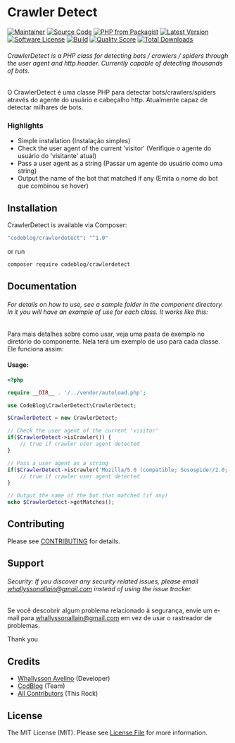# Crawler Detect 

[![Maintainer](http://img.shields.io/badge/maintainer-@whallysson-blue.svg?style=flat-square)](https://twitter.com/whallysson)
[![Source Code](http://img.shields.io/badge/source-codeblog/crawlerdetect-blue.svg?style=flat-square)](https://github.com/whallysson/crawlerdetect)
[![PHP from Packagist](https://img.shields.io/packagist/php-v/codeblog/crawlerdetect.svg?style=flat-square)](https://packagist.org/packages/codeblog/crawlerdetect)
[![Latest Version](https://img.shields.io/github/release/whallysson/crawlerdetect.svg?style=flat-square)](https://github.com/whallysson/crawlerdetect/releases)
[![Software License](https://img.shields.io/badge/license-MIT-brightgreen.svg?style=flat-square)](LICENSE)
[![Build](https://img.shields.io/scrutinizer/build/g/whallysson/crawlerdetect.svg?style=flat-square)](https://scrutinizer-ci.com/g/whallysson/crawlerdetect)
[![Quality Score](https://img.shields.io/scrutinizer/g/whallysson/crawlerdetect.svg?style=flat-square)](https://scrutinizer-ci.com/g/whallysson/crawlerdetect)
[![Total Downloads](https://img.shields.io/packagist/dt/codeblog/crawlerdetect.svg?style=flat-square)](https://packagist.org/packages/codeblog/crawlerdetect)

###### CrawlerDetect is a PHP class for detecting bots / crawlers / spiders through the user agent and http header. Currently capable of detecting thousands of bots.

O CrawlerDetect é uma classe PHP para detectar bots/crawlers/spiders através do agente do usuário e cabeçalho http. Atualmente capaz de detectar milhares de bots.


### Highlights

- Simple installation (Instalação simples)
- Check the user agent of the current 'visitor' (Verifique o agente do usuário do 'visitante' atual)
- Pass a user agent as a string (Passar um agente do usuário como uma string)
- Output the name of the bot that matched if any (Emita o nome do bot que combinou se hover)

## Installation

CrawlerDetect is available via Composer:

```bash
"codeblog/crawlerdetect": "^1.0"
```

or run

```bash
composer require codeblog/crawlerdetect
```

## Documentation

###### For details on how to use, see a sample folder in the component directory. In it you will have an example of use for each class. It works like this:

Para mais detalhes sobre como usar, veja uma pasta de exemplo no diretório do componente. Nela terá um exemplo de uso para cada classe. Ele funciona assim:

#### Usage:

```php
<?php

require __DIR__ . '/../vendor/autoload.php';

use CodeBlog\CrawlerDetect\CrawlerDetect;

$CrawlerDetect = new CrawlerDetect;

// Check the user agent of the current 'visitor'
if($CrawlerDetect->isCrawler()) {
    // true if crawler user agent detected
}

// Pass a user agent as a string
if($CrawlerDetect->isCrawler('Mozilla/5.0 (compatible; Sosospider/2.0; +http://help.soso.com/webspider.htm)')) {
    // true if crawler user agent detected
}

// Output the name of the bot that matched (if any)
echo $CrawlerDetect->getMatches();
```


## Contributing

Please see [CONTRIBUTING](https://github.com/whallysson/crawlerdetect/blob/master/CONTRIBUTING.md) for details.

## Support

###### Security: If you discover any security related issues, please email whallyssonallain@gmail.com instead of using the issue tracker.

Se você descobrir algum problema relacionado à segurança, envie um e-mail para whallyssonallain@gmail.com em vez de usar o rastreador de problemas.

Thank you

## Credits

- [Whallysson Avelino](https://github.com/whallysson) (Developer)
- [CodBlog](https://github.com/whallysson) (Team)
- [All Contributors](https://github.com/whallysson/crawlerdetect/contributors) (This Rock)

## License

The MIT License (MIT). Please see [License File](https://github.com/whallysson/crawlerdetect/blob/master/LICENSE) for more information.
